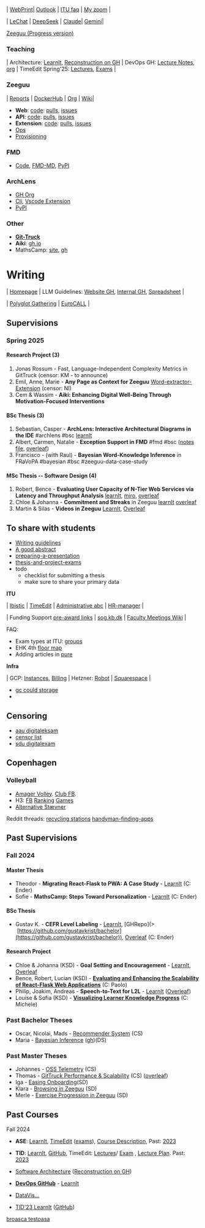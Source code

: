 | [WebPrint](https://ituwebprint.itu.dk/RicohmyPrint/Main.aspx)| [Outlook](https://outlook.office.com/owa/?exsvurl=1&path=/calendar/view/WorkWeek) | [ITU faq](https://docs.google.com/document/d/18x3zhD_KzfnsvPvJN5wATnjb287UBi5kzIAXTGv1I9Y/edit) |  [My zoom](https://itucph.zoom.us/j/2553542477) | 

| [LeChat](https://chat.mistral.ai/chat) | [DeepSeek](https://chat.deepseek.com/) | [Claude](https://claude.ai/chat/)| [Gemini](https://aistudio.google.com/live)|

[Zeeguu (Progress version)](https://deploy-preview-795--voluble-nougat-015dd1.netlify.app/)




### Teaching 

| Architecture: [LearnIt](https://learnit.itu.dk/course/view.php?id=3024304), [Reconstruction on GH](https://github.com/mircealungu/reconstruction) | DevOps GH: [Lecture Notes](https://github.com/itu-devops/lecture_notes), [org](https://github.com/itu-devops) | TimeEdit Spring'25: [Lectures](https://cloud.timeedit.net/itu/web/public/ri10Z80g79X560Q90YQ59x5YZ61ZY1Q6y5695Y05X59207QX01483Yg56092gX64Y09Q5.html), [Exams](https://cloud.timeedit.net/itu/web/public/ri1005899YX725Q8X0Q0Y98YZ011Y2YXX5X885052592415X5Y25055315510YXY7005X51215555X9X100Y022Y50XY6729X0Y2XY5Z2g4Q0gy9605x0466593Q8YZg5Q9Y01662X0Y5.html) | 

### Zeeguu

| [Reports](https://zeeguu.org/reports) | [DockerHub](https://hub.docker.com/?namespace=zeeguu) | [ Org](https://github.com/zeeguu) | [Wiki](https://wiki.zeeguu.org/)| 

- **Web**: [code](https://github.com/zeeguu/web/): [pulls](https://github.com/zeeguu/web/pulls), [issues](https://github.com/zeeguu/web/issues)	
- **API**: [code](https://github.com/zeeguu/api): [pulls](https://github.com/zeeguu/api/pulls), [issues](https://github.com/zeeguu/api/issues) 
- **Extension**: [code](https://github.com/zeeguu/browser-extension): [pulls](https://github.com/zeeguu/browser-extension/pulls), [issues](https://github.com/zeeguu/browser-extension/issues)
- [Ops](https://github.com/mircealungu/zeeguu-ops)
- [Provisioning](https://github.com/mircealungu/zeeguu-provisioning) 

### FMD
- [Code](https://github.com/flask-dashboard/Flask-MonitoringDashboard), [FMD-MD](https://flask-dashboard.github.io/fmd-telemetry/#/stats/user-session), [PyPI](https://pypi.org/project/Flask-MonitoringDashboard/) 

### ArchLens
- [GH Org](https://github.com/archlens/)
- [Cli](https://github.com/archlens/ArchLens), [Vscode Extension](https://github.com/archlens/ArchLens-VsCode-Extension) 
- [PyPI](https://pypi.org/project/ArchLens-Preview/) 

### Other
- [**Git-Truck**](https://github.com/git-truck/git-truck)  
- **Aiki**: [gh.io](https://aiki-extension.github.io/) 
- MathsCamp: [site](https://mathscamp.org/#/), [gh](https://github.com/MathsCamp/MathsCamp) 





# Writing

| [Homepage](https://github.com/mircealungu/mircea) | LLM Guidelines: [Website GH](https://github.com/se-ubt/llm-guidelines-website), [Internal GH](https://github.com/se-ubt/llm-guidelines-internal), [Spreadsheet](https://docs.google.com/spreadsheets/d/14p3seQdfeFo3d3Qx21KDpsqabpXQqUFPKwB03zueKbk/edit?gid=0#gid=0) |  

| [Polyglot Gathering](https://docs.google.com/forms/d/e/1FAIpQLSdlPsKWE6fEozbsiNO6jd1_MY8_4tJRZ4KTbpwskznq53EsPw/viewform) | [EuroCALL](https://www.openconf.org/EUROCALL2025/author/) |


## Supervisions 

### Spring 2025

#### Research Project (3)
1. Jonas Rossum - Fast, Language-Independent Complexity Metrics in GitTruck (censor: KM - to announce)
2. Emil, Anne, Marie  - **Any Page as Context for Zeeguu** [Word-extractor-Extension](https://github.com/emilHojgaard/Word-Extractor) (censor: NI)
3. Cem & Wassim - **Aiki: Enhancing Digital Well-Being Through**
**Motivation-Focused Interventions** 


#### BSc Thesis (3)
1. Sebastian, Casper - **ArchLens: Interactive Architectural Diagrams in the IDE** #archlens #bsc [learnIt](https://learnit.itu.dk/course/view.php?id=3024968) 
2. Albert, Carmen, Natalie - **Exception Support in FMD** #fmd #bsc ([notes file](https://docs.google.com/document/d/18eHI-zB--gGUa9x0pi1y_7y7tGqGvNQSiD4wPFIB7_k/edit?tab=t.0), [overleaf](https://www.overleaf.com/project/67ab2a382af1661ed0ca806e))
3. Francisco - (with Raul) - **Bayesian Word-Knowledge Inference** in FRaVoPA  #bayesian #bsc #zeeguu-data-case-study


#### MSc Thesis -- Software Design (4)
1. Robert, Bence - **Evaluating User Capacity of N-Tier Web Services via Latency and Throughput Analysis** [learnIt](https://learnit.itu.dk/user/index.php?id=3025170), [miro](https://miro.com/app/board/uXjVLlLuRkI=/?share_link_id=562995130982), [overleaf](https://www.overleaf.com/project/67aa0bb02c7df14516740af3) 
2. Chloe & Johanna - **Commitment and Streaks** in Zeeguu [learnIt](https://learnit.itu.dk/course/view.php?id=3025279) [overleaf](https://www.overleaf.com/project/67530dea455e87d3ddc31ff2) 
3. Martin & Silas - **Videos in Zeeguu** [LearnIt](https://learnit.itu.dk/course/view.php?id=3025143), [Overleaf](https://www.overleaf.com/project/67e1130bd22ba5dabf1d388c) 


## **To share with students**
- [Writing guidelines](https://github.com/mircealungu/student-projects/blob/master/writing_guidelines/README.md)
- [A good abstract](https://github.com/mircealungu/student-projects/blob/master/thesis-abstract.md)
- [preparing-a-presentation](preparing-a-presentation.md)
- [thesis-and-project-exams](thesis-and-project-exams.md)
-  todo
	- checklist for submitting a thesis
	- make sure to share your primary data


**ITU**

| [Ibistic](https://services.ibistic.net/MP/AspxHost.aspx?key=AVcBT1rugkyVP60M9CAUybpM5yzvIThMqLVwf7sSoCcbaH44n%2bL3ZkWWAT1gRSy%2bm2IY2PvIyP2T8pVblrRSwHAJ0dVcoi%2fRXuMNY1EPGKvCqZpx7RZG3bslqlIlGAzxxSwUYMO3uuQC2RFLMuNTkCjmpG%2bXkz6QxUYtUCKArtwYq2%2bFeYonSDw5HKe3THhoMg6hrCKWBdff1DryF8%2fICoXWMEvRos848o2BpKhfhSgi%2bWDUw71LzaZl3pUgGNrrN1hl8xr%2b2usbqv1OZ6haV%2bNluOfFrnyi8oCtpgQJe9FEeXnpgaiH2WFFA6qgQW0NEzRzt80AUU0SWzPvXi1EpBfR8Iei5lUZL%2b7lvA4rAPXfbEC0JQ3m4z680qV45lT9AFVdtEd6QI4E2k6AAaTJLASB%2fLru3d5Suc8jBepne4FwSIT3bhGYP%2fyE6fiyZBaUCtI5RDLSipF2cLU9cta5qYrloFp8LUNyljqFft1Om0zi%2fz9f2cGuhWHXgvEzBxUK0oaC%2bQVLup%2bNw5IMhgpcwG3XvMHSlNG3HUyIKVASSl70hERgdnraOjsyYJUEJuIuIKfOot%2f9dGYa82uRLF50CalsDl%2b63biP5SBJE%2bnAKtY7nYAQ&__tt=3) | [TimeEdit](https://timeedit.itu.dk/) | [Administrative abc](https://intranet.itu.dk/Administrative-ABC) | [HR-manager](https://recruiter.hr-manager.net/Sys/DesktopDefault.aspx?tabalias=clappterm&cid=119) | 

| Funding Support [pre-award links](https://intranet.itu.dk/Administrative-ABC/F/Funding-Support/Funding-Support/Pre-award#danish-foundations) | [sog.kb.dk](https://soeg.kb.dk/discovery/search?vid=45KBDK_KGL:KGL) | [Faculty Meetings Wiki](https://wiki.itu.dk/computerscience/index.php/Department_faculty_meetings)  | 

FAQ: 
- Exam types at ITU: [groups](https://intranet.itu.dk/-/media/Intranet/Teacher-Guide/Teaching-and-Examination/Conducting-exams/Oral-Group-Exam-Sub-Forms_Sept2019-pdf.pdf)
- EHK 4th [floor map](attachments/ehk-4th-floor-map.png)
- Adding articles in [pure]([https://pure.itu.dk/admin/](https://pure.itu.dk/admin/))


**Infra**

| GCP: [Instances](https://console.cloud.google.com/compute/instances), [Billing](https://console.cloud.google.com/billing/) | Hetzner:  [Robot](https://robot.hetzner.com/server) | [Squarespace](https://account.squarespace.com/domains) | 
- [gc could storage](https://console.cloud.google.com/)
- 


## Censoring
- [aau digitaleksam](https://digitaleksamen.aau.dk/)
- [censor list](https://services2.brics.dk/censor/)
- [sdu digitalexam](https://digitaleksamen.sdu.dk/bedoemmer/proeve/100388)


## Copenhagen

### Volleyball
- [Amager Volley](https://www.amagervolley.dk/dl/hjem). [Club FB](https://www.facebook.com/groups/6035564066).  
- H3: [FB](https://www.facebook.com/groups/929115003800969) [Ranking](https://resultater.volleyball.dk/tms/Turneringer-og-resultater/Pulje-Stilling.aspx?PuljeId=3792) [Games](https://resultater.volleyball.dk/tms/Turneringer-og-resultater/Hold-Kampprogram.aspx?HoldId=26875)
- [Alternative Stævner](https://svbk.dk/turnering/alternative-staevner/staevnedatoer) 

Reddit threads: [recycling stations](https://www.reddit.com/r/copenhagen/comments/1cf1h1r/does_copenhagen_have_a_recycling_center_where_i/)  [handyman-finding-apps](https://www.reddit.com/r/copenhagen/comments/13tcnlg/assembling_furniture_service/) 


## Past Supervisions


### Fall 2024 

#### Master Thesis
- Theodor - **Migrating React-Flask to PWA: A Case Study** - [LearnIt](https://learnit.itu.dk/course/view.php?id=3024549)  (C: Ender)
- Sofie - **MathsCamp: Steps Toward Personalization** - [LearnIt](https://learnit.itu.dk/course/view.php?id=3024553) (C: Ender)

#### BSc Thesis
- Gustav K. - **CEFR Level Labeling** - [LearnIt](https://learnit.itu.dk/user/index.php?id=3024498), [GHRepo](>  [https://github.com/gustavkrist/bachelor](https://github.com/gustavkrist/bachelor)), [Overleaf](https://www.overleaf.com/project/673716fc5e674663a3f96c19) (C: Ender)

#### Research Project
- Chloe & Johanna (KSD) - **Goal Setting and Encouragement** - [LearnIt](https://learnit.itu.dk/course/view.php?id=3024771), [Overleaf](https://www.overleaf.com/project/66fe82cd240aa0d51de7c0a4)
- Bence, Robert, Lucian (KSD) - [**Evaluating and Enhancing the Scalability of React-Flask Web Applications**](https://learnit.itu.dk/course/view.php?id=3024841) (C: Paolo)
- Philip, Joakim, Andreas - **Speech-to-Text for L2L** - [LearnIt](https://learnit.itu.dk/course/view.php?id=3024824) ([Overleaf](https://www.overleaf.com/project/6703f3e8746a92aef75be859))
- Louise & Sofia (KSD) - [**Visualizing Learner Knowledge Progress**](https://learnit.itu.dk/user/index.php?id=3024869) (C: Michele)






### **Past Bachelor Theses** 
- Oscar, Nicolai, Mads - [Recommender System](https://learnit.itu.dk/course/view.php?id=3023893) (CS)
- Maria - [Bayesian Inference](https://learnit.itu.dk/course/view.php?id=3023893) ([gh](https://github.com/mariamomanu/BachelorProject))(DS) 

 
### **Past Master Theses**
 - Johannes - [OSS Telemetry](https://learnit.itu.dk/grade/report/grader/index.php?id=3024163) (CS) 
 - Thomas - [GitTruck Performance & Scalability](https://learnit.itu.dk/grade/report/grader/index.php?id=3024202) (CS) ([overleaf](https://www.overleaf.com/project/66100b3af013c1984f472f28))
 - Iga - [Easing Onboarding](https://learnit.itu.dk/grade/report/grader/index.php?id=3024152)(SD) 
 - Klara - [Browsing in Zeeguu](https://learnit.itu.dk/grade/report/grader/index.php?id=3024025) (SD)
- Merle - [Exercise Progression in Zeeguu](https://learnit.itu.dk/grade/report/grader/index.php?id=3024079) (SD) 

## **Past Courses**


Fall 2024
- **ASE**: [LearnIt](https://learnit.itu.dk/course/view.php?id=3023599), [TimeEdit](https://cloud.timeedit.net/itu/web/public/ri10Z80g79X360Q90YQ52x5YZ61ZY1Q9y5695Y05X58207QX01433Yg56092gX64Y09Q5.html) ([exams](https://cloud.timeedit.net/itu/web/public/ri1005899YX425Q8X0Q0Y98YZ011Y2YXX5X885052582415X5Y25055315510YXY7005X51215555X9X100Y022Y50XY6729X0Y2XY5Z2g4Q0gy9605x0466593Q8YZg5Q9Y01662X0Y5.html)), [Course Description](https://learnit.itu.dk/local/coursebase/view.php?ciid=1486), Past: [2023](https://learnit.itu.dk/course/view.php?id=3022230) 
- **TID**: [LearnIt](https://learnit.itu.dk/course/view.php?id=3023628), [GitHub](https://github.com/itu-tid/lecture-notes), TimeEdit: [Lectures](https://cloud.timeedit.net/itu/web/public/ri10Z80g79X360Q90YQ50x5YZ61ZY1Q9y5695Y05X58307QX01473Yg56092gX64Y09Q5.html)/ [Exam](https://cloud.timeedit.net/itu/web/public/ri1005899YX425Q8X0Q0Y98YZ011Y2YXX5X885052582415X5Y25055315510YXY7005X51215555X9X100Y022Y50XY6729X0Y2XY5Z3g4Q0gy0605x0496593Q7YZg5Q9Y01662X0Y5.html) , [Lecture Plan](https://docs.google.com/spreadsheets/d/1CSeqHOSnSdf381EJmpaoiOpfrnqZyG_XecSND6qMiy8/edit?gid=1468158338#gid=1468158338). Past: [2023](https://learnit.itu.dk/course/view.php?id=30222) 


- [Software Architecture](https://learnit.itu.dk/course/view.php?id=3022830#section-0) ([Reconstruction on GH](https://github.com/mircealungu/reconstruction))
- [**DevOps GitHub**](https://github.com/itu-devops/lecture_notes) - [LearnIt](https://learnit.itu.dk/course/view.php?id=3022842) 
- [DataVis...](https://learnit.itu.dk/course/view.php?id=3022800#section-6)
- [TID'23 LearnIt](https://learnit.itu.dk/course/view.php?id=3022263) ([GitHub](https://github.com/itu-tid/lecture-notes/tree/main/Lectures))




[broasca testoasa](https://www.tabulaturi.ro/acorduri/radu-gheorghe/broasca-testoasa-342)

